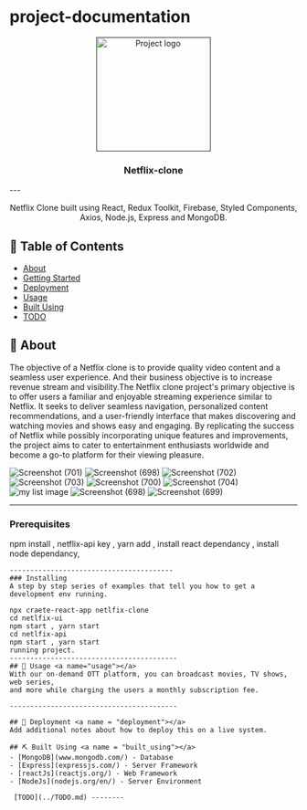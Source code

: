 # project-documentation

<p align="center">
  <a href="" rel="noopener">
 <img width=200px height=200px src="https://static.vecteezy.com/system/resources/previews/022/100/806/original/netflix-logo-transparent-free-png.png" alt="Project logo"></a>
</p>

<h3 align="center">Netflix-clone</h3>
---

<p align="center"> Netflix Clone built using React, Redux Toolkit, Firebase, Styled Components, Axios, Node.js, Express and MongoDB.
</p>

## 📝 Table of Contents
- [About](#about)
- [Getting Started](#getting_started)
- [Deployment](#deployment)
- [Usage](#usage)
- [Built Using](#built_using)
- [TODO](../TODO.md)

## 🧐 About <a name = "about"></a>
The objective of a Netflix clone is to provide quality video content and a seamless user experience. And their business objective is to increase revenue stream and visibility.The Netflix clone project's primary objective is to offer users a familiar and enjoyable streaming experience similar to Netflix. It seeks to deliver seamless navigation, personalized content recommendations, and a user-friendly interface that makes discovering and watching movies and shows easy and engaging. By replicating the success of Netflix while possibly incorporating unique features and improvements, the project aims to cater to entertainment enthusiasts worldwide and become a go-to platform for their viewing pleasure.

![Screenshot (701)](https://github.com/Shrinath-kashid/Netflix-clone/assets/136973641/72b1755b-590f-49fd-b989-e10b144d6828)
![Screenshot (698)](https://github.com/Shrinath-kashid/Netflix-clone/assets/136973641/e6183891-39fa-4b1f-b134-87cbd40a2340)
![Screenshot (702)](https://github.com/Shrinath-kashid/Netflix-clone/assets/136973641/7854fa21-428f-4c86-bab3-4ea4b9833c4b)
![Screenshot (703)](https://github.com/Shrinath-kashid/Netflix-clone/assets/136973641/e307c0d0-ce9f-427c-93b3-8abd631dd748)
![Screenshot (700)](https://github.com/Shrinath-kashid/Netflix-clone/assets/136973641/8196f258-c19c-42e5-8a1c-4e4eeab5977c)
![Screenshot (704)](https://github.com/Shrinath-kashid/Netflix-clone/assets/136973641/feb4dbe6-f0c0-4dad-b9db-114c85eaacf9)
![my list image](https://github.com/Shrinath-kashid/Netflix-clone/assets/136973641/1acdc6a0-ef0b-4862-bf1e-b269281d18dd)
![Screenshot (698)](https://github.com/Shrinath-kashid/Netflix-clone/assets/136973641/29ab91dd-389d-4ef7-a894-b73f8cf298f1)
![Screenshot (699)](https://github.com/Shrinath-kashid/Netflix-clone/assets/136973641/6cf546ed-fb2b-429e-8222-ee75560c1cdb)

---------------------------------------------
### Prerequisites

npm install ,
netflix-api key ,
yarn add , 
install react dependancy ,
install node dependancy,
```
----------------------------------------
### Installing
A step by step series of examples that tell you how to get a development env running.

npx craete-react-app netlfix-clone
cd netlfix-ui
npm start , yarn start
cd netlfix-api
npm start , yarn start
running project.
-----------------------------------------
## 🎈 Usage <a name="usage"></a>
With our on-demand OTT platform, you can broadcast movies, TV shows, web series,
and more while charging the users a monthly subscription fee.

-----------------------------------------

## 🚀 Deployment <a name = "deployment"></a>
Add additional notes about how to deploy this on a live system.

## ⛏️ Built Using <a name = "built_using"></a>
- [MongoDB](www.mongodb.com/) - Database
- [Express](expressjs.com/) - Server Framework
- [reactJs](reactjs.org/) - Web Framework
- [NodeJs](nodejs.org/en/) - Server Environment

 [TODO](../TODO.md) --------


